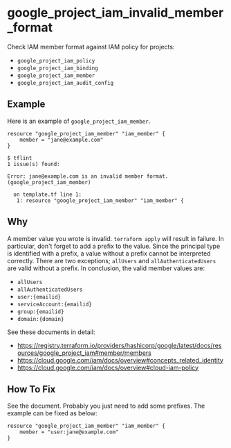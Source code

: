 # google_project_iam_invalid_member_format

Check IAM member format against IAM policy for projects:

- `google_project_iam_policy`
- `google_project_iam_binding`
- `google_project_iam_member`
- `google_project_iam_audit_config`

## Example

Here is an example of `google_project_iam_member`.

```hcl
resource "google_project_iam_member" "iam_member" {
	member = "jane@example.com"
}
```

```
$ tflint
1 issue(s) found:

Error: jane@example.com is an invalid member format. (google_project_iam_member)

  on template.tf line 1:
   1: resource "google_project_iam_member" "iam_member" {

```

## Why

A member value you wrote is invalid. `terraform apply` will result in failure.
In particular, don't forget to add a prefix to the value. Since the principal type is identified with a prefix, a value without a prefix cannot be interpreted correctly. There are two exceptions; `allUsers` and `allAuthenticatedUsers` are valid without a prefix. In conclusion, the valid member values are:

- `allUsers`
- `allAuthenticatedUsers`
- `user:{emailid}`
- `serviceAccount:{emailid}`
- `group:{emailid}`
- `domain:{domain}`

See these documents in detail:

 - https://registry.terraform.io/providers/hashicorp/google/latest/docs/resources/google_project_iam#member/members
 - https://cloud.google.com/iam/docs/overview#concepts_related_identity
 - https://cloud.google.com/iam/docs/overview#cloud-iam-policy

## How To Fix

See the document. Probably you just need to add some prefixes. The example can be fixed as below:

```hcl
resource "google_project_iam_member" "iam_member" {
	member = "user:jane@example.com"
}
```
